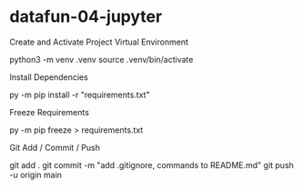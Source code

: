 # datafun-04-jupyter
Create and Activate Project Virtual Environment

python3 -m venv .venv source .venv/bin/activate

Install Dependencies

py -m pip install -r "requirements.txt"

Freeze Requirements

py -m pip freeze > requirements.txt

Git Add / Commit / Push

git add . git commit -m "add .gitignore, commands to README.md" git push -u origin main